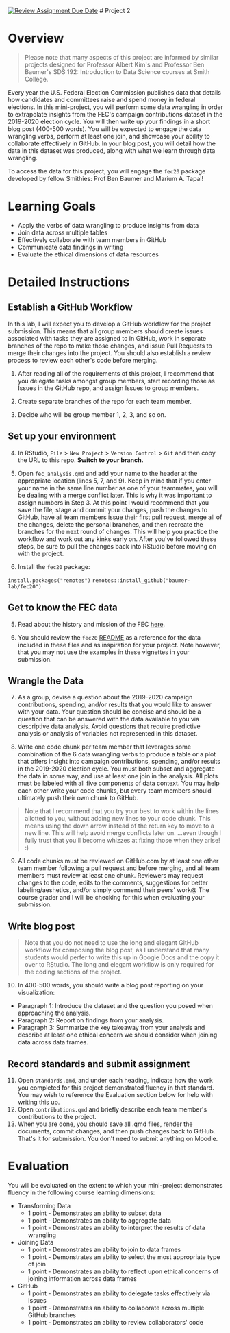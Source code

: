 [![Review Assignment Due Date](https://classroom.github.com/assets/deadline-readme-button-24ddc0f5d75046c5622901739e7c5dd533143b0c8e959d652212380cedb1ea36.svg)](https://classroom.github.com/a/iTtywyWN) \# Project 2

# Overview

> Please note that many aspects of this project are informed by similar projects designed for Professor Albert Kim's and Professor Ben Baumer's SDS 192: Introduction to Data Science courses at Smith College.

Every year the U.S. Federal Election Commission publishes data that details how candidates and committees raise and spend money in federal elections. In this mini-project, you will perform some data wrangling in order to extrapolate insights from the FEC's campaign contributions dataset in the 2019-2020 election cycle. You will then write up your findings in a short blog post (400-500 words). You will be expected to engage the data wrangling verbs, perform at least one join, and showcase your ability to collaborate effectively in GitHub. In your blog post, you will detail how the data in this dataset was produced, along with what we learn through data wrangling.

To access the data for this project, you will engage the `fec20` package developed by fellow Smithies: Prof Ben Baumer and Marium A. Tapal!

# Learning Goals

-   Apply the verbs of data wrangling to produce insights from data
-   Join data across multiple tables
-   Effectively collaborate with team members in GitHub
-   Communicate data findings in writing
-   Evaluate the ethical dimensions of data resources

# Detailed Instructions

## Establish a GitHub Workflow

In this lab, I will expect you to develop a GitHub workflow for the project submission. This means that all group members should create issues associated with tasks they are assigned to in GitHub, work in separate branches of the repo to make those changes, and issue Pull Requests to merge their changes into the project. You should also establish a review process to review each other's code before merging.

1.  After reading all of the requirements of this project, I recommend that you delegate tasks amongst group members, start recording those as Issues in the GitHub repo, and assign Issues to group members.

2.  Create separate branches of the repo for each team member.

3.  Decide who will be group member 1, 2, 3, and so on.

## Set up your environment

4.  In RStudio, `File` \> `New Project` \> `Version Control` \> `Git` and then copy the URL to this repo. **Switch to your branch.**

5.  Open `fec_analysis.qmd` and add your name to the header at the appropriate location (lines 5, 7, and 9). Keep in mind that if you enter your name in the same line number as one of your teammates, you will be dealing with a merge conflict later. This is why it was important to assign numbers in Step 3. At this point I would recommend that you save the file, stage and commit your changes, push the changes to GitHub, have all team members issue their first pull request, merge all of the changes, delete the personal branches, and then recreate the branches for the next round of changes. This will help you practice the workflow and work out any kinks early on. After you've followed these steps, be sure to pull the changes back into RStudio before moving on with the project.

6.  Install the `fec20` package:

`install.packages("remotes")` `remotes::install_github("baumer-lab/fec20")`

## Get to know the FEC data

5.  Read about the history and mission of the FEC [here](https://www.fec.gov/about/mission-and-history/).

6.  You should review the `fec20` [README](https://github.com/baumer-lab/fec20) as a reference for the data included in these files and as inspiration for your project. Note however, that you may not use the examples in these vignettes in your submission.

## Wrangle the Data

7.  As a group, devise a question about the 2019-2020 campaign contributions, spending, and/or results that you would like to answer with your data. Your question should be concise and should be a question that can be answered with the data available to you via descriptive data analysis. Avoid questions that require predictive analysis or analysis of variables not represented in this dataset.

8.  Write one code chunk per team member that leverages some combination of the 6 data wrangling verbs to produce a table or a plot that offers insight into campaign contributions, spending, and/or results in the 2019-2020 election cycle. You must both subset and aggregate the data in some way, and use at least one join in the analysis. All plots must be labeled with all five components of data context. You may help each other write your code chunks, but every team members should ultimately push their own chunk to GitHub.

> Note that I recommend that you try your best to work within the lines allotted to you, without adding new lines to your code chunk. This means using the down arrow instead of the return key to move to a new line. This will help avoid merge conflicts later on. ...even though I fully trust that you'll become whizzes at fixing those when they arise! :)

9.  All code chunks must be reviewed on GitHub.com by at least one other team member following a pull request and before merging, and all team members must review at least one chunk. Reviewers may request changes to the code, edits to the comments, suggestions for better labeling/aeshetics, and/or simply commend their peers' work\@ The course grader and I will be checking for this when evaluating your submission.

## Write blog post

> Note that you do not need to use the long and elegant GitHub workflow for composing the blog post, as I understand that many students would perfer to write this up in Google Docs and the copy it over to RStudio. The long and elegant workflow is only required for the coding sections of the project.

10. In 400-500 words, you should write a blog post reporting on your visualization:

-   Paragraph 1: Introduce the dataset and the question you posed when approaching the analysis.
-   Paragraph 2: Report on findings from your analysis.
-   Paragraph 3: Summarize the key takeaway from your analysis and describe at least one ethical concern we should consider when joining data across data frames.

## Record standards and submit assignment

11. Open `standards.qmd`, and under each heading, indicate how the work you completed for this project demonstrated fluency in that standard. You may wish to reference the Evaluation section below for help with writing this up.
12. Open `contributions.qmd` and briefly describe each team member's contributions to the project.
13. When you are done, you should save all .qmd files, render the documents, commit changes, and then push changes back to GitHub. That's it for submission. You don't need to submit anything on Moodle.

# Evaluation

You will be evaluated on the extent to which your mini-project demonstrates fluency in the following course learning dimensions:

-   Transforming Data
    -   1 point - Demonstrates an ability to subset data
    -   1 point - Demonstrates an ability to aggregate data
    -   1 point - Demonstrates an ability to interpret the results of data wrangling
-   Joining Data
    -   1 point - Demonstrates an ability to join to data frames
    -   1 point - Demonstrates an ability to select the most appropriate type of join
    -   1 point - Demonstrates an ability to reflect upon ethical concerns of joining information across data frames
-   GitHub
    -   1 point - Demonstrates an ability to delegate tasks effectively via Issues
    -   1 point - Demonstrates an ability to collaborate across multiple GitHub branches
    -   1 point - Demonstrates an ability to review collaborators' code
